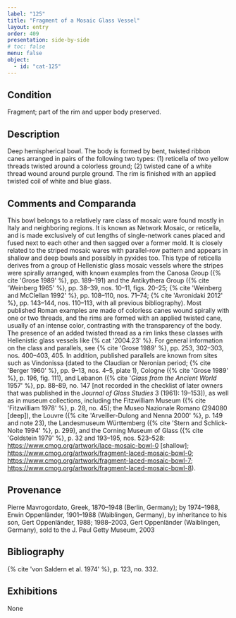 ```yaml
---
label: "125"
title: "Fragment of a Mosaic Glass Vessel"
layout: entry
order: 409
presentation: side-by-side
# toc: false
menu: false
object:
  - id: "cat-125"
---
```


## Condition

Fragment; part of the rim and upper body preserved.

## Description

Deep hemispherical bowl. The body is formed by bent, twisted ribbon canes arranged in pairs of the following two types: (1) reticella of two yellow threads twisted around a colorless ground; (2) twisted cane of a white thread wound around purple ground. The rim is finished with an applied twisted coil of white and blue glass.

## Comments and Comparanda

This bowl belongs to a relatively rare class of mosaic ware found mostly in Italy and neighboring regions. It is known as Network Mosaic, or reticella, and is made exclusively of cut lengths of single-network canes placed and fused next to each other and then sagged over a former mold. It is closely related to the striped mosaic wares with parallel-row pattern and appears in shallow and deep bowls and possibly in pyxides too. This type of reticella derives from a group of Hellenistic glass mosaic vessels where the stripes were spirally arranged, with known examples from the Canosa Group ({% cite 'Grose 1989' %}, pp. 189–191) and the Antikythera Group ({% cite 'Weinberg 1965' %}, pp. 38–39, nos. 10–11, figs. 20–25; {% cite 'Weinberg and McClellan 1992' %}, pp. 108–110, nos. 71–74; {% cite 'Avronidaki 2012' %}, pp. 143–144, nos. 110–113, with all previous bibliography). Most published Roman examples are made of colorless canes wound spirally with one or two threads, and the rims are formed with an applied twisted cane, usually of an intense color, contrasting with the transparency of the body. The presence of an added twisted thread as a rim links these classes with Hellenistic glass vessels like {% cat '2004.23' %}. For general information on the class and parallels, see {% cite 'Grose 1989' %}, pp. 253, 302–303, nos. 400–403, 405. In addition, published parallels are known from sites such as Vindonissa (dated to the Claudian or Neronian period; {% cite 'Berger 1960' %}, pp. 9–13, nos. 4–5, plate 1), Cologne ({% cite 'Grose 1989' %}, p. 196, fig. 111), and Lebanon ({% cite '*Glass from the Ancient World* 1957' %}, pp. 88–89, no. 147 [not recorded in the checklist of later owners that was published in the *Journal of Glass Studies* 3 (1961): 19–153]), as well as in museum collections, including the Fitzwilliam Museum ({% cite 'Fitzwilliam 1978' %}, p. 28, no. 45); the Museo Nazionale Romano (294080 [deep]), the Louvre ({% cite 'Arveiller-Dulong and Nenna 2000' %}, p. 149 and note 23), the Landesmuseum Württemberg ({% cite 'Stern and Schlick-Nolte 1994' %}, p. 299), and the Corning Museum of Glass ({% cite 'Goldstein 1979' %}, p. 32 and 193–195, nos. 523–528: <https://www.cmog.org/artwork/lace-mosaic-bowl-0> [shallow]; <https://www.cmog.org/artwork/fragment-laced-mosaic-bowl-0>; <https://www.cmog.org/artwork/fragment-laced-mosaic-bowl-7>; <https://www.cmog.org/artwork/fragment-laced-mosaic-bowl-8>).

## Provenance

Pierre Mavrogordato, Greek, 1870–1948 (Berlin, Germany); by 1974–1988, Erwin Oppenländer, 1901–1988 (Waiblingen, Germany), by inheritance to his son, Gert Oppenländer, 1988; 1988–2003, Gert Oppenländer (Waiblingen, Germany), sold to the J. Paul Getty Museum, 2003

## Bibliography

{% cite 'von Saldern et al. 1974' %}, p. 123, no. 332.

## Exhibitions

None